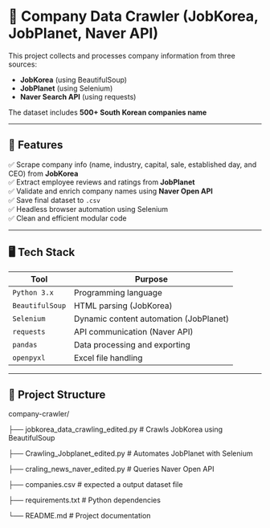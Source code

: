 # 🏢 Company Data Crawler (JobKorea, JobPlanet, Naver API)

This project collects and processes company information from three sources:  
- **JobKorea** (using BeautifulSoup)  
- **JobPlanet** (using Selenium)  
- **Naver Search API** (using requests)

The dataset includes **500+ South Korean companies name**

---

## 📌 Features

✅ Scrape company info (name, industry, capital, sale, established day, and CEO) from **JobKorea**  
✅ Extract employee reviews and ratings from **JobPlanet**  
✅ Validate and enrich company names using **Naver Open API**  
✅ Save final dataset to `.csv`   
✅ Headless browser automation using Selenium  
✅ Clean and efficient modular code  

---

## 🖥️ Tech Stack

| Tool        | Purpose                              |
|-------------|--------------------------------------|
| `Python 3.x`| Programming language                 |
| `BeautifulSoup` | HTML parsing (JobKorea)          |
| `Selenium`  | Dynamic content automation (JobPlanet)|
| `requests`  | API communication (Naver API)        |
| `pandas`    | Data processing and exporting        |
| `openpyxl`  | Excel file handling                  |


---

## 🧱 Project Structure
company-crawler/

├── jobkorea_data_crawling_edited.py # Crawls JobKorea using BeautifulSoup

├── Crawling_Jobplanet_edited.py # Automates JobPlanet with Selenium

├── craling_news_naver_edited.py # Queries Naver Open API

├── companies.csv # expected a output dataset file

├── requirements.txt # Python dependencies

└── README.md # Project documentation

